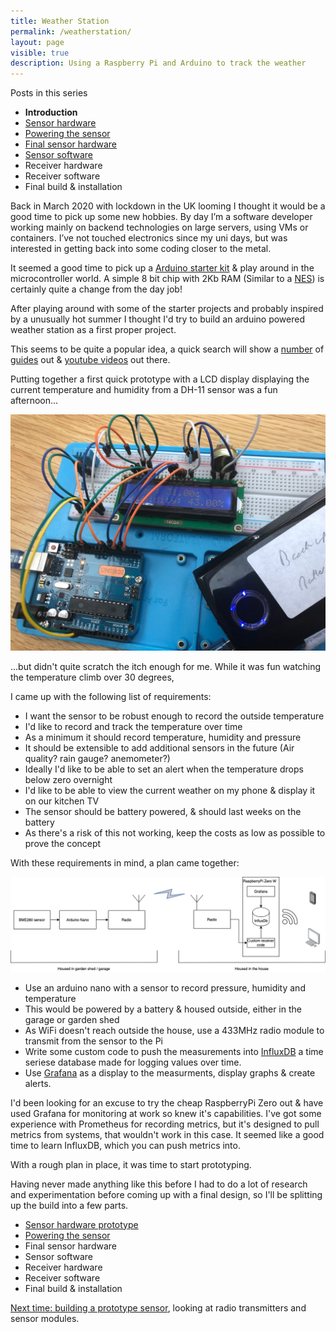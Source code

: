 ```yaml
---
title: Weather Station
permalink: /weatherstation/
layout: page
visible: true
description: Using a Raspberry Pi and Arduino to track the weather
---
```



<div class="post_series">
<p>Posts in this series</p>
<ul>
    <li><b>Introduction</b></li>
    <li><a href="sensor">Sensor hardware</a></li>
    <li><a href="/weatherstation/power">Powering the sensor</a></li>
    <li><a href="/weatherstation/final_hardware">Final sensor hardware</a></li>
    <li><a href="/weatherstation/sensor_software">Sensor software</a></li>
    <li>Receiver hardware</li>
    <li>Receiver software</li>
    <li>Final build & installation</li>
</ul>
</div>

Back in March 2020 with lockdown in the UK looming I thought it would be a good time to pick up some new hobbies. By day I’m a software developer working mainly on backend technologies on large servers, using VMs or containers. I’ve not touched electronics since my uni days, but was interested in getting back into some coding closer to the metal. 

It seemed a good time to pick up a [Arduino starter kit](https://www.amazon.co.uk/Project-Starter-Tutorial-Prototype-Expansion/dp/B01D8KOZF4) & play around in the microcontroller world. A simple 8 bit chip with 2Kb RAM (Similar to a [NES](https://en.wikipedia.org/wiki/Nintendo_Entertainment_System#Technical_specifications)) is certainly quite a change from the day job!

After playing around with some of the starter projects and probably inspired by a unusually hot summer I thought I'd try to build an arduino powered weather station as a first proper project. 

This seems to be quite a popular idea, a quick search will show a [number](https://www.instructables.com/SOLAR-POWERED-ARDUINO-WEATHER-STATION/ ) of [guides](https://dev.drun.net/2017/03/19/reading-temperature-with-arduino-and-sending-it-via-hc-12/ ) out & [youtube videos](https://www.youtube.com/watch?v=ChQpD2gsC20) out there. 

Putting together a first quick prototype with a LCD display displaying the current temperature and humidity from a DH-11 sensor was a fun afternoon...

![Breadboard with Arduino, DH-11 and LCD display showing the temperature & humidity](/assets/images/weatherstation/first_prototype.jpg)

...but didn't quite scratch the itch enough for me. While it was fun watching the temperature climb over 30 degrees, 

I came up with the following list of requirements:
* I want the sensor to be robust enough to record the outside temperature
* I'd like to record and track the temperature over time
* As a minimum it should record temperature, humidity and pressure
* It should be extensible to add additional sensors in the future (Air quality? rain gauge? anemometer?)
* Ideally I'd like to be able to set an alert when the temperature drops below zero overnight
* I'd like to be able to view the current weather on my phone & display it on our kitchen TV
* The sensor should be battery powered, & should last weeks on the battery
* As there's a risk of this not working, keep the costs as low as possible to prove the concept

With these requirements in mind, a plan came together:

![Diagram showing the sensor, arduino and RaspberryPi as described below](/assets/images/weatherstation/weatherstation_overview.png)

* Use an arduino nano with a sensor to record pressure, humidity and temperature
* This would be powered by a battery & housed outside, either in the garage or garden shed
* As WiFi doesn't reach outside the house, use a 433MHz radio module to transmit from the sensor to the Pi
* Write some custom code to push the measurements into [InfluxDB](https://www.influxdata.com) a time seriese database made for logging values over time.
* Use [Grafana](https://grafana.com) as a display to the measurments, display graphs & create alerts. 

I'd been looking for an excuse to try the cheap RaspberryPi Zero out & have used Grafana for monitoring at work so knew it's capabilities. I've got some experience with Prometheus for recording metrics, but it's designed to pull metrics from systems, that wouldn't work in this case. It seemed like a good time to learn InfluxDB, which you can push metrics into.

With a rough plan in place, it was time to start prototyping. 

Having never made anything like this before I had to do a lot of research and experimentation before coming up with a final design, so I'll be splitting up the build into a few parts.

* [Sensor hardware prototype](sensor)
* [Powering the sensor](power)
* Final sensor hardware
* Sensor software
* Receiver hardware
* Receiver software
* Final build & installation

<a href="sensor">Next time: building a prototype sensor</a>, looking at radio transmitters and sensor modules.